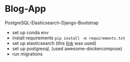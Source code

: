 # Blog-App
PostgreSQL-Elasticsearch-Django-Bootstrap

* set up conda env 
* install requirements ```pip install -m requirements.txt```
* set up elasticsearch (this [link](https://www.elastic.co/guide/en/elasticsearch/reference/current/deb.html) was used)
* set up postgresql, (used awesome-dockercompose) 
* run migrations
